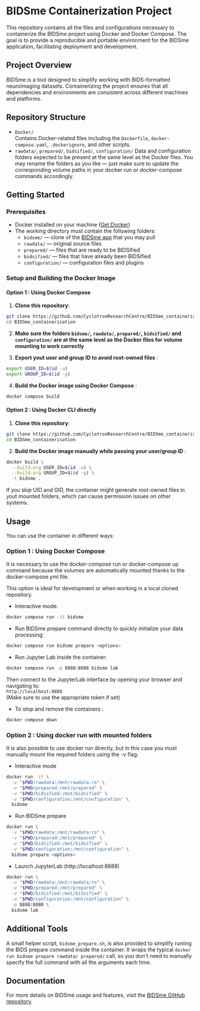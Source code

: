 # BIDSme Containerization Project

This repository contains all the files and configurations necessary to containerize the BIDSme project using Docker and Docker Compose. The goal is to provide a reproducible and portable environment for the BIDSme application, facilitating deployment and development.

## Project Overview

BIDSme is a tool designed to simplify working with BIDS-formatted neuroimaging datasets. Containerizing the project ensures that all dependencies and environments are consistent across different machines and platforms.

## Repository Structure

- `Docker/`  
  Contains Docker-related files including the `Dockerfile`, `docker-compose.yaml`, `.dockerignore`, and other scripts.
- `rawdata/`, `prepared/`, `bidsified/`, `configuration/`
Data and configuration folders expected to be present at the same level as the Docker files. You may rename the folders as you like — just make sure to update the corresponding volume paths in your docker run or docker-compose commands accordingly.

## Getting Started

### Prerequisites

- Docker installed on your machine ([Get Docker](https://docs.docker.com/get-docker/))  
- The working directory must contain the following folders:
  - `bidsme/` — clone of the [BIDSme app](https://github.com/CyclotronResearchCentre/BIDSme) that you may pull 
  - `rawdata/` — original source files
  - `prepared/` — files that are ready to be BIDSified
  - `bidsified/` — files that have already been BIDSified
  - `configuration/` — configuration files and plugins

### Setup and Building the Docker Image

#### Option 1 : Using Docker Compose

1. **Clone this repository**:

```bash
git clone https://github.com/CyclotronResearchCentre/BIDSme_containerisation.git
cd BIDSme_containerisation
```
2. **Make sure the folders `bidsme/`, `rawdata/`, `prepared/`, `bidsified/` and `configuration/` are at the same level as the Docker files for volume mounting to work correctly**

3. **Export yout user and group ID to avoid root-owned files** :
```bash
export USER_ID=$(id -u)
export GROUP_ID=$(id -g)
```

4. **Build the Docker image using Docker Compose** :

```bash
docker compose build 
```

#### Option 2 : Using Docker CLI directly
1. **Clone this repository**:

```bash
git clone https://github.com/CyclotronResearchCentre/BIDSme_containerisation.git
cd BIDSme_containerisation
```

2. **Build the Docker image manually while passing your user/group ID** :
```bash
docker build \
  --build-arg USER_ID=$(id -u) \
  --build-arg GROUP_ID=$(id -g) \
  -t bidsme .
```
If you skip UID and GID, the container might generate root-owned files in yout mounted folders, which can cause permission issues on other systems.


## Usage 
You can use the container in different ways:

### Option 1 : Using Docker Compose 

It is necessary to use the docker-compose run or docker-compose up command because the volumes are automatically mounted thanks to the docker-compose.yml file.

This option is ideal for development or when working in a local cloned repository.

- Interactive mode:

```bash
docker compose run -it bidsme 
```
- Run BIDSme prepare command directly to quickly initialize your data processing:

```bash
docker compose run bidsme prepare <options>
```
- Run Jupyter Lab inside the container:

```bash
docker compose run -p 8888:8888 bidsme lab
```
Then connect to the JupyterLab interface by opening your browser and navigating to:  
  `http://localhost:8888`  
  (Make sure to use the appropriate token if set)

- To stop and remove the containers :
```bash
docker compose down
```

### Option 2 : Using docker run with mounted folders

It is also possible to use docker run directly, but in this case you must manually mount the required folders using the -v flag:

- Interactive mode
```bash
docker run -it \
  -v "$PWD/rawdata:/mnt/rawdata:ro" \
  -v "$PWD/prepared:/mnt/prepared" \
  -v "$PWD/bidsified:/mnt/bidsified" \
  -v "$PWD/configuration:/mnt/configuration" \
  bidsme
```


- Run BIDSme prepare
```bash
docker run \
  -v "$PWD/rawdata:/mnt/rawdata:ro" \
  -v "$PWD/prepared:/mnt/prepared" \
  -v "$PWD/bidsified:/mnt/bidsified" \
  -v "$PWD/configuration:/mnt/configuration" \
  bidsme prepare <options>
```
- Launch JupyterLab (http://localhost:8888)
```bash
docker run \
  -v "$PWD/rawdata:/mnt/rawdata:ro" \
  -v "$PWD/prepared:/mnt/prepared" \
  -v "$PWD/bidsified:/mnt/bidsified" \
  -v "$PWD/configuration:/mnt/configuration" \
  -p 8888:8888 \
  bidsme lab
```


## Additional Tools 
A small helper script, `bidsme_prepare.sh`, is also provided to simplify runiing the BIDS prepare command inside the container. It wraps the typical `docker run bidsme prepare rawdata/ prepared/` call, so you don't need to manually specify the full command with all the arguments each time. 

## Documentation 

For more details on BIDSme usage and features, visit the [BIDSme GitHub repository](https://github.com/CyclotronResearchCentre/BIDSme).
